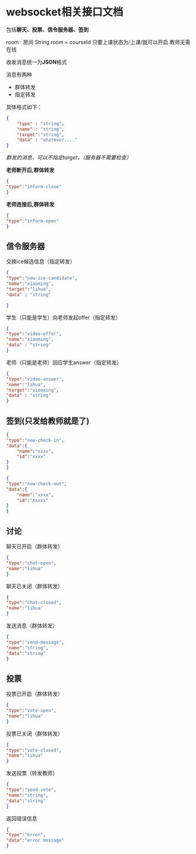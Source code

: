 websocket相关接口文档
====================
包括**聊天、投票、信令服务器、签到**



room : 房间
String room = courseId
只要上课状态为/上课/就可以开启.教师无需在线

收发消息统一为**JSON**格式

消息有两种

* 群体转发
* 指定转发

具体格式如下：
```json
{
    "type" : "string",
    "name" : "string",
    "target":"string",
    "data" : "whatever...."
}
```
*群发的消息，可以不指定target，（服务器不需要检查）*

**老师断开后,群体转发**
```json
{
"type":"inform-close"
}
```
**老师连接后,群体转发**
```json
{
"type":"inform-open"
}
```


信令服务器
--------
交换ice候选信息（指定转发）
```json
{
"type":"new-ice-candidate",
"name":"xiaoming",
"target":"lihua",
"data" : "string"

}
```

学生（只能是学生）向老师发起offer（指定转发）
```json
{
"type":"video-offer",
"name":"xiaoming",
"data" : "string"
}
```

老师（只能是老师）回应学生answer（指定转发）
```json
{
"type":"video-answer",
"name":"lihua",
"target":"xioaming",
"data" : "string"
}
```

签到(只发给教师就是了)
---
```json
{
"type":"new-check-in",
"data":{
    "name":"xxxx",
    "id":"xxxx"
}
}
```
```json
{
"type":"new-check-out",
"data":{
    "name":"xxxx",
    "id":"Xxxxx"
}
}
```

讨论
---
聊天已开启（群体转发）
```json
{
"type":"chat-open",
"name":"lihua"
}
```
聊天已关闭（群体转发）
```json
{
"type":"chat-closed",
"name":"lihua"
}
```
发送消息（群体转发）
```json
{
"type":"send-message",
"name":"string",
"data":"string"
}
```

投票
---
投票已开启（群体转发）
```json
{
"type":"vote-open",
"name":"lihua"
}
```

投票已关闭（群体转发）
```json
{
"type":"vote-closed",
"name":"lihua"
}
```

发送投票（转发教师）
```json
{
"type":"send-vote",
"name":"string",
"data":"string"
}
```


返回错误信息
```json
{
"type":"error",
"data":"error message"
}
```
